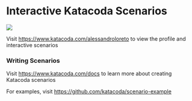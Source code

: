 # Interactive Katacoda Scenarios

[![](http://shields.katacoda.com/katacoda/alessandroloreto/count.svg)](https://www.katacoda.com/alessandroloreto "Get your profile on Katacoda.com")

Visit https://www.katacoda.com/alessandroloreto to view the profile and interactive scenarios

### Writing Scenarios
Visit https://www.katacoda.com/docs to learn more about creating Katacoda scenarios

For examples, visit https://github.com/katacoda/scenario-example
